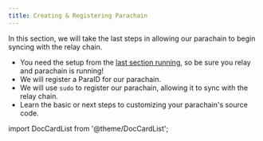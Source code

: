 ```yaml
---
title: Creating & Registering Parachain
---
```


In this section, we will take the last steps in allowing our parachain to begin syncing with the relay chain.  

- You need the setup from the [last section running](../section2/running-chains.md), so be sure you relay and parachain is running!
- We will register a ParaID for our parachain.
- We will use `sudo` to register our parachain, allowing it to sync with the relay chain.
- Learn the basic or next steps to customizing your parachain's source code.

import DocCardList from '@theme/DocCardList';

<DocCardList />
